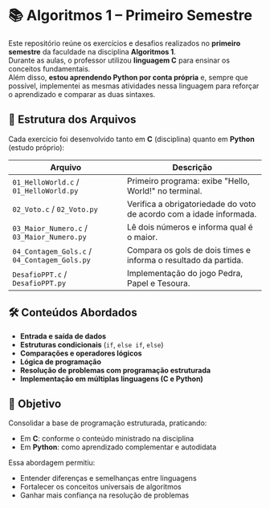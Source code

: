 # 📚 Algoritmos 1 – Primeiro Semestre

Este repositório reúne os exercícios e desafios realizados no **primeiro semestre** da faculdade na disciplina **Algoritmos 1**.  
Durante as aulas, o professor utilizou **linguagem C** para ensinar os conceitos fundamentais.  
Além disso, **estou aprendendo Python por conta própria** e, sempre que possível, implementei as mesmas atividades nessa linguagem para reforçar o aprendizado e comparar as duas sintaxes.

## 📂 Estrutura dos Arquivos

Cada exercício foi desenvolvido tanto em **C** (disciplina) quanto em **Python** (estudo próprio):

| Arquivo | Descrição |
|---------|-----------|
| `01_HelloWorld.c` / `01_HelloWorld.py` | Primeiro programa: exibe "Hello, World!" no terminal. |
| `02_Voto.c` / `02_Voto.py` | Verifica a obrigatoriedade do voto de acordo com a idade informada. |
| `03_Maior_Numero.c` / `03_Maior_Numero.py` | Lê dois números e informa qual é o maior. |
| `04_Contagem_Gols.c` / `04_Contagem_Gols.py` | Compara os gols de dois times e informa o resultado da partida. |
| `DesafioPPT.c` / `DesafioPPT.py` | Implementação do jogo Pedra, Papel e Tesoura. |

## 🛠 Conteúdos Abordados

- **Entrada e saída de dados**
- **Estruturas condicionais** (`if`, `else if`, `else`)
- **Comparações e operadores lógicos**
- **Lógica de programação**
- **Resolução de problemas com programação estruturada**
- **Implementação em múltiplas linguagens (C e Python)**

## 🚀 Objetivo

Consolidar a base de programação estruturada, praticando:
- Em **C**: conforme o conteúdo ministrado na disciplina
- Em **Python**: como aprendizado complementar e autodidata

Essa abordagem permitiu:
- Entender diferenças e semelhanças entre linguagens
- Fortalecer os conceitos universais de algoritmos
- Ganhar mais confiança na resolução de problemas
